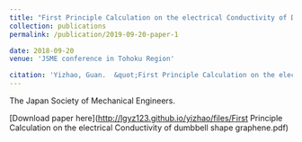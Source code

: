 ```yaml
---
title: "First Principle Calculation on the electrical Conductivity of Dumbbell-Shape Graphene Nano-Ribbon"
collection: publications
permalink: /publication/2019-09-20-paper-1

date: 2018-09-20
venue: 'JSME conference in Tohoku Region'

citation: 'Yizhao, Guan.  &quot;First Principle Calculation on the electrical Conductivity of dumbbell shape graphene.&quot; <i>JSME conference in Tohoku Region 2018</i>. 9.'
---
```

The Japan Society of Mechanical Engineers.

[Download paper here](http://lgyz123.github.io/yizhao/files/First Principle Calculation on the electrical Conductivity of dumbbell shape graphene.pdf)
